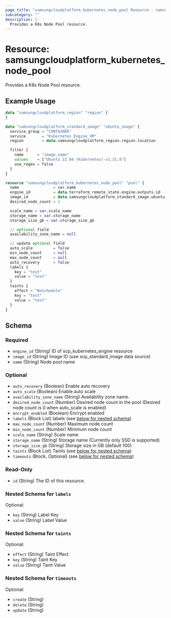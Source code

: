```yaml
---
page_title: "samsungcloudplatform_kubernetes_node_pool Resource - samsungcloudplatform"
subcategory: ""
description: |-
  Provides a K8s Node Pool resource.
---
```


# Resource: samsungcloudplatform_kubernetes_node_pool

Provides a K8s Node Pool resource.


## Example Usage

```terraform
data "samsungcloudplatform_region" "region" {
}

data "samsungcloudplatform_standard_image" "ubuntu_image" {
  service_group = "CONTAINER"
  service       = "Kubernetes Engine VM"
  region        = data.samsungcloudplatform_region.region.location

  filter {
    name      = "image_name"
    values    = ["Ubuntu 22.04 (Kubernetes)-v1.31.8"]
    use_regex = false
  }
}

resource "samsungcloudplatform_kubernetes_node_pool" "pool" {
  name               = var.name
  engine_id          = data.terraform_remote_state.engine.outputs.id
  image_id           = data.samsungcloudplatform_standard_image.ubuntu_image.id
  desired_node_count = 2

  scale_name = var.scale_name
  storage_name = var.storage_name
  storage_size_gb = var.storage_size_gb

  // optional field
  availability_zone_name = null

  // update optional field
  auto_scale         = false
  min_node_count     = null
  max_node_count     = null
  auto_recovery      = false
  labels {
    key = "test"
    value = "test"
  }
  taints {
    effect = "NoSchedule"
    key = "test"
    value = "test"
  }
}
```

<!-- schema generated by tfplugindocs -->
## Schema

### Required

- `engine_id` (String) ID of scp_kubernetes_engine resource
- `image_id` (String) Image ID (use scp_standard_image data source)
- `name` (String) Node pool name

### Optional

- `auto_recovery` (Boolean) Enable auto recovery
- `auto_scale` (Boolean) Enable auto scale
- `availability_zone_name` (String) Availability zone name.
- `desired_node_count` (Number) Desired node count in the pool (Desired node count is 0 when auto_scale is enabled)
- `encrypt_enabled` (Boolean) Encrypt enabled
- `labels` (Block List) labels (see [below for nested schema](#nestedblock--labels))
- `max_node_count` (Number) Maximum node count
- `min_node_count` (Number) Minimum node count
- `scale_name` (String) Scale name
- `storage_name` (String) Storage name (Currently only SSD is supported)
- `storage_size_gb` (String) Storage size in GB (default 100)
- `taints` (Block List) Taints (see [below for nested schema](#nestedblock--taints))
- `timeouts` (Block, Optional) (see [below for nested schema](#nestedblock--timeouts))

### Read-Only

- `id` (String) The ID of this resource.

<a id="nestedblock--labels"></a>
### Nested Schema for `labels`

Optional:

- `key` (String) Label Key
- `value` (String) Label Value


<a id="nestedblock--taints"></a>
### Nested Schema for `taints`

Optional:

- `effect` (String) Taint Effect
- `key` (String) Taint Key
- `value` (String) Taint Value


<a id="nestedblock--timeouts"></a>
### Nested Schema for `timeouts`

Optional:

- `create` (String)
- `delete` (String)
- `update` (String)


